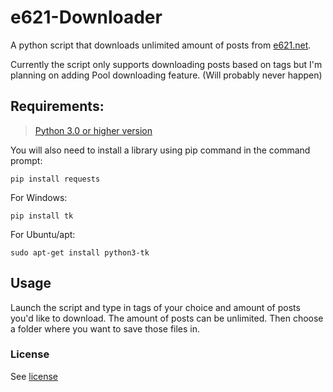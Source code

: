 # e621-Downloader
A python script that downloads unlimited amount of posts from [e621.net](https://e621.net).

Currently the script only supports downloading posts based on tags but I'm planning on adding Pool downloading feature. (Will probably never happen)

## Requirements:
> [Python 3.0 or higher version](https://www.python.org/downloads/)

You will also need to install a library using pip command in the command prompt:

```
pip install requests
```

For Windows:
```
pip install tk
```
For Ubuntu/apt:
```
sudo apt-get install python3-tk
```



## Usage
Launch the script and type in tags of your choice and amount of posts you'd like to download.
The amount of posts can be unlimited.
Then choose a folder where you want to save those files in.

### License
See [license](https://github.com/Gerdvibis/e621-Downloader/blob/main/LICENSE)
